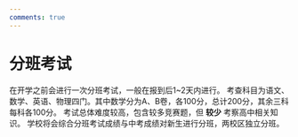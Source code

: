 ```yaml
---
comments: true
---
```


# 分班考试

在开学之前会进行一次分班考试，一般在报到后1~2天内进行。
考查科目为语文、数学、英语、物理四门。其中数学分为A、B卷，各100分，总计200分，其余三科每科各100分。
考试总体难度较高，包含较多竞赛题，但 __较少__ 考察高中相关知识。
学校将会综合分班考试成绩与中考成绩对新生进行分班，两校区独立分班。<br>
